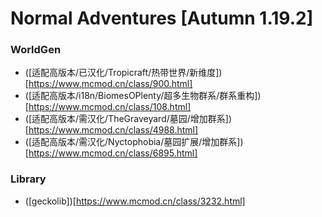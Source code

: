 # Normal Adventures [Autumn 1.19.2]
### WorldGen
- (\[适配高版本/已汉化/Tropicraft/热带世界/新维度])[https://www.mcmod.cn/class/900.html]
- ([适配高版本/i18n/BiomesOPlenty/超多生物群系/群系重构])[https://www.mcmod.cn/class/108.html]
- ([适配高版本/需汉化/TheGraveyard/墓园/增加群系])[https://www.mcmod.cn/class/4988.html]
- ([适配高版本/需汉化/Nyctophobia/墓园扩展/增加群系])[https://www.mcmod.cn/class/6895.html]

### Library
- ([geckolib])[https://www.mcmod.cn/class/3232.html]